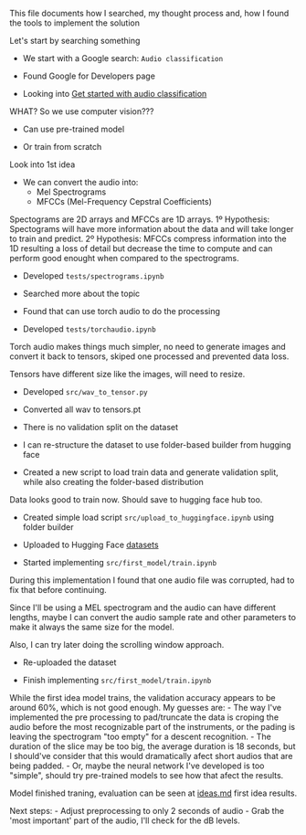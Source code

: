 This file documents how I searched, my thought process and, how I found the tools to implement the solution

<tought>Let's start by searching something</tought>

<actions>

- We start with a Google search: `Audio classification`

- Found Google for Developers page

- Looking into [Get started with audio classification](https://developers.google.com/learn/pathways/get-started-audio-classification)

</actions>

<tought>WHAT? So we use computer vision???</tought>

<observations>

- Can use pre-trained model

- Or train from scratch

</observations>

<tought>Look into 1st idea</tought>

<observations>

- We can convert the audio into:
    - Mel Spectrograms
    - MFCCs (Mel-Frequency Cepstral Coefficients)

Spectograms are 2D arrays and MFCCs are 1D arrays.
1º Hypothesis: Spectograms will have more information about the data and will take longer to train and predict.
2º Hypothesis: MFCCs compress information into the 1D resulting a loss of detail but decrease the time to compute and can perform good enought when compared to the spectrograms. 

</observations>

<actions>

- Developed `tests/spectrograms.ipynb`

- Searched more about the topic

- Found that can use torch audio to do the processing

- Developed `tests/torchaudio.ipynb`

</actions>

<observations>

Torch audio makes things much simpler, no need to generate images and convert it back to tensors, skiped one processed and prevented data loss.

Tensors have different size like the images, will need to resize.

</observations>

<actions>

- Developed `src/wav_to_tensor.py`

- Converted all wav to tensors.pt

</actions>

<observations>

- There is no validation split on the dataset

- I can re-structure the dataset to use folder-based builder from hugging face

</observations>

<actions>

- Created a new script to load train data and generate validation split, while also creating the folder-based distribution

</actions>

<observations>

Data looks good to train now. Should save to hugging face hub too.

</observations>

<actions>

- Created simple load script `src/upload_to_huggingface.ipynb` using folder builder

- Uploaded to Hugging Face [datasets](https://huggingface.co/datasets/Micol/musical-instruments-sound-dataset)

- Started implementing `src/first_model/train.ipynb`

</actions>

<observations>

During this implementation I found that one audio file was corrupted, had to fix that before continuing.

</observations>

<tought>

Since I'll be using a MEL spectrogram and the audio can have different lengths, maybe I can convert the audio sample rate and other parameters to make it always the same size for the model.

Also, I can try later doing the scrolling window approach.

</tought>

<actions>

- Re-uploaded the dataset

- Finish implementing `src/first_model/train.ipynb`

</actions>

<tought>

While the first idea model trains, the validation accuracy appears to be around 60%, which is not good enough.
My guesses are:
    - The way I've implemented the pre processing to pad/truncate the data is croping the audio before the most recognizable part of the instruments, or the pading is leaving the spectrogram "too empty" for a descent recognition.
    - The duration of the slice may be too big, the average duration is 18 seconds, but I should've consider that this would dramatically afect short audios that are being padded.
    - Or, maybe the neural network I've developed is too "simple", should try pre-trained models to see how that afect the results.

</tought>

<observations>

Model finished traning, evaluation can be seen at [ideas.md](ideas.md) first idea results.

</observations>

<tought>

Next steps:
    - Adjust preprocessing to only 2 seconds of audio
    - Grab the 'most important' part of the audio, I'll check for the dB levels.

</tought>